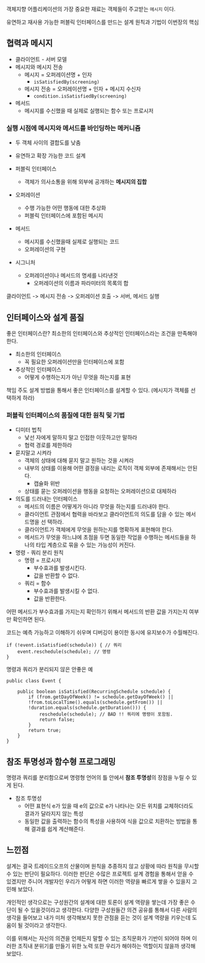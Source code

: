 
객체지향 어플리케이션의 가장 중요한 재료는 객체들이 주고받는 `메시지` 이다.

유연하고 재사용 가능한 퍼블릭 인터페이스를 만드는 설계 원칙과 기법이 이번장의 핵심

## 협력과 메시지
- 클라이언트 - 서버 모델
- 메시지와 메시지 전송
    - 메시지 = 오퍼레이션명 + 인자
        - `isSatisfiedBy(screening)`
    - 메시지 전송 = 오퍼레이션명 + 인자 + 메시지 수신자
        - `condition.isSatisfiedBy(screening)`
- 메서드
    - 메시지를 수신했을 때 실제로 실행되는 함수 또는 프로시저

### 실행 시점에 메시지와 메서드를 바인딩하는 메커니즘
- 두 객체 사이의 결합도를 낮춤
- 유연하고 확장 가능한 코드 설계

- 퍼블릭 인터페이스
    - 객체가 의사소통을 위해 외부에 공개하는 **메시지의 집합**
- 오퍼레이션
    - 수행 가능한 어떤 행동에 대한 추상화
    - 퍼블릭 인터페이스에 포함된 메시지
- 메서드
    - 메시지를 수신했을때 실제로 실행되는 코드
    - 오퍼레이션의 구현
- 시그니처
    - 오퍼레이션이나 메서드의 명세를 나타낸것
        - 오퍼레이션의 이름과 파라미터의 목록의 합

클라이언트 -> 메시지 전송 -> 오퍼레이션 호출 -> 서버, 메서드 실행

## 인터페이스와 설계 품질

좋은 인터페이스란?
최소한의 인터페이스와 추상적인 인터페이스라는 조건을 만족해야한다.

- 최소한의 인터페이스
    - 꼭 필요한 오퍼레이션만을 인터페이스에 포함
- 추상적인 인터페이스
    - 어떻게 수행하는지가 아닌 무엇을 하는지를 표현

책임 주도 설계 방법을 통해서 좋은 인터페이스를 설계할 수 있다.
(메시지가 객체를 선택하게 하라)

### 퍼블릭 인터페이스의 품질에 대한 원칙 및 기법

- 디미터 법칙
    - 낯선 자에게 말하지 말고 인접한 이웃하고만 말하라
    - 협력 경로를 제한하라
- 묻지말고 시켜라
    - 객체의 상태에 대해 묻지 말고 원하는 것을 시켜라
    - 내부의 상태를 이용해 어떤 결정을 내리는 로직이 객체 외부에 존재해서는 안된다.
        - 캡슐화 위반
    - 상태를 묻는 오퍼레이션을 행동을 요청하는 오퍼레이션으로 대체하라
- 의도를 드러내는 인터페이스
    - 메서드의 이름은 어떻게가 아니라 무엇을 하는지를 드러내야 한다.
    - 클라이언트 관점에서 협력을 바라보고 클라이언트의 의도를 담을 수 있는 메서드명을 선
      택하라.
    - 클라이언트가 객체에게 무엇을 원하는지를 명확하게 표현해야 한다.
    - 메서드가 무엇을 하느냐에 초점을 두면 동일한 작업을 수행하는 메서드들을 하나의 타입 계층으로 묶을 수 있는 가능성이 커진다.
- 명령 - 쿼리 분리 원칙
    - 명령 = 프로시저
        - 부수효과를 발생시킨다.
        - 값을 반환할 수 없다.
    - 쿼리 = 함수
        - 부수효과를 발생시킬 수 없다.
        - 값을 반환한다.

어떤 메서드가 부수효과를 가지는지 확인하기 위해서 메서드의 반환 값을 가지는지 여부만 확인하면 된다.

코드는 예측 가능하고 이해하기 쉬우며 디버깅이 용이한 동시에 유지보수가 수월해진다.

```
if (!event.isSatisfied(schedule)) { // 쿼리
	event.reschedule(schedule); // 명령
}
```

명령과 쿼리가 분리되지 않은 안좋은 예

```
public class Event {

	public boolean isSatisfied(RecurringSchedule schedule) {
		if (from.getDayOfWeek() != schedule.getDayOfWeek() ||
		!from.toLocalTime().equals(schedule.getFrom()) || 
		!duration.equals(schedule.getDuration())) {
			reschedule(schedule); // BAD !! 쿼리에 명령이 포함됨.
			return false;
		}
		return true;
	}
}
```

## 참조 투명성과 함수형 프로그래밍

명령과 쿼리를 분리함으로써 명령형 언어의 틀 안에서 **참조 투명성**의 장점을 누릴 수 있게 된다.

- 참조 투명성
    - 어떤 표현식 e가 있을 때 e의 값으로 e가 나타나는 모든 위치를 교체하더라도 결과가 달라지지 않는 특성
    - 동일한 값을 출력하는 함수의 특성을 사용하여 식을 값으로 치환하는 방법을 통해 결과를 쉽게 계산해준다.

## 느낀점

설계는 결국 트레이드오프의 산물이며 원칙을 추종하지 않고 상황에 따라 원칙을 무시할 수 있는 판단이 필요하다. 이러한 판단은 수많은 프로젝트 설계 경험을 통해서 얻을 수 있겠지만 주니어 개발자인 우리가 어떻게 하면 이러한 역량을 빠르게 쌓을 수 있을지 고민해 보았다.

개인적인 생각으로는 구성원간의 설계에 대한 토론이 설계 역량을 쌓는데 가장 좋은 수단이 될 수 있을것이라고 생각한다. 다양한 구성원들간 의견 공유를 통해서 다른 사람의 생각을 들어보고 내가 미처 생각해보지 못한 관점을 듣는 것이 설계 역량을 키우는데 도움이 될 것이라고 생각한다.

이를 위해서는 자신의 의견을 언제든지 말할 수 있는 조직문화가 기반이 되어야 하며 이러한 조직내 분위기를 만들기 위한 노력 또한 우리가 해야하는 역할이지 않을까 생각해 보았다.
